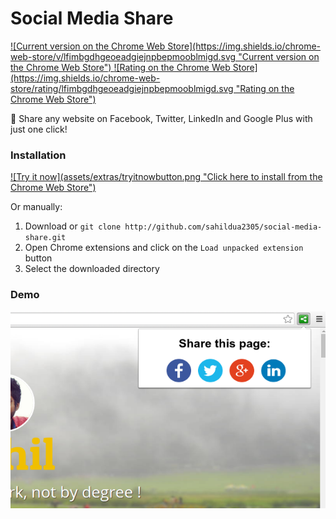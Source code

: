 # Social Media Share
<a href="https://chrome.google.com/webstore/detail/social-media-share/lfimbgdhgeoeadgiejnpbepmooblmigd" target="_blank">
  ![Current version on the Chrome Web Store](https://img.shields.io/chrome-web-store/v/lfimbgdhgeoeadgiejnpbepmooblmigd.svg "Current version on the Chrome Web Store")
</a>
<a href="https://chrome.google.com/webstore/detail/social-media-share/lfimbgdhgeoeadgiejnpbepmooblmigd" target="_blank">
  ![Rating on the Chrome Web Store](https://img.shields.io/chrome-web-store/rating/lfimbgdhgeoeadgiejnpbepmooblmigd.svg "Rating on the Chrome Web Store")
</a>

:loudspeaker:  Share any website on Facebook, Twitter, LinkedIn and Google Plus with just one click!

### Installation

<a href="https://chrome.google.com/webstore/detail/social-media-share/lfimbgdhgeoeadgiejnpbepmooblmigd" target="_blank">
  ![Try it now](assets/extras/tryitnowbutton.png "Click here to install from the Chrome Web Store")
</a>

Or manually:

1. Download or `git clone http://github.com/sahildua2305/social-media-share.git`
2. Open Chrome extensions and click on the `Load unpacked extension` button
3. Select the downloaded directory

### Demo

![Screenshot Demo Social Media Share](assets/extras/screenshot.png)
